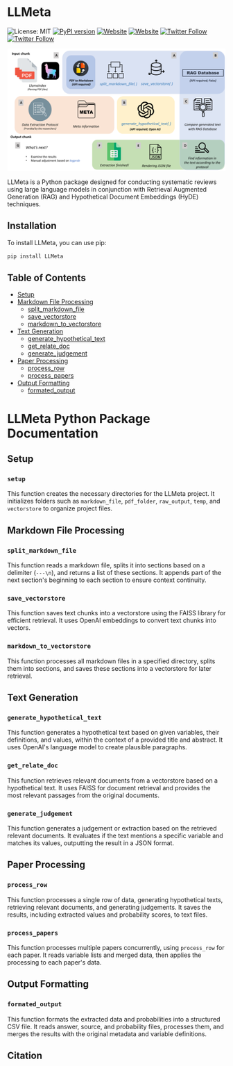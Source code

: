 # LLMeta

![License: MIT](https://img.shields.io/badge/License-MIT-yellow.svg)
[![PyPI version](https://badge.fury.io/py/LLMeta.svg)](https://pypi.org/project/LLMeta/)
[![Website](https://img.shields.io/badge/Website-Jinquan_Ye-red)](https://jinquanyescholar.netlify.app)
[![Website](https://img.shields.io/badge/Website-Ziqian_Xia-blue)](https://ziqian-xia.tech/)
[![Twitter Follow](https://img.shields.io/twitter/follow/yebarryallen.svg?style=social)](https://x.com/yebarryallen)
[![Twitter Follow](https://img.shields.io/twitter/follow/Ziqian_Xia.svg?style=social)](https://x.com/Ziqian_Xia)

![img.png](img.png)


LLMeta is a Python package designed for conducting systematic reviews using large language models in conjunction with Retrieval Augmented Generation (RAG) and Hypothetical Document Embeddings (HyDE) techniques.


## Installation

To install LLMeta, you can use pip:

```bash
pip install LLMeta
```
## Table of Contents
- [Setup](#setup)
- [Markdown File Processing](#markdown-file-processing)
  - [split_markdown_file](#split_markdown_file)
  - [save_vectorstore](#save_vectorstore)
  - [markdown_to_vectorstore](#markdown_to_vectorstore)
- [Text Generation](#text-generation)
  - [generate_hypothetical_text](#generate_hypothetical_text)
  - [get_relate_doc](#get_relate_doc)
  - [generate_judgement](#generate_judgement)
- [Paper Processing](#paper-processing)
  - [process_row](#process_row)
  - [process_papers](#process_papers)
- [Output Formatting](#output-formatting)
  - [formated_output](#formated_output)

# LLMeta Python Package Documentation


## Setup

### `setup`
This function creates the necessary directories for the LLMeta project. It initializes folders such as `markdown_file`, `pdf_folder`, `raw_output`, `temp`, and `vectorstore` to organize project files.

## Markdown File Processing

### `split_markdown_file`
This function reads a markdown file, splits it into sections based on a delimiter (`---\n`), and returns a list of these sections. It appends part of the next section's beginning to each section to ensure context continuity.

### `save_vectorstore`
This function saves text chunks into a vectorstore using the FAISS library for efficient retrieval. It uses OpenAI embeddings to convert text chunks into vectors.

### `markdown_to_vectorstore`
This function processes all markdown files in a specified directory, splits them into sections, and saves these sections into a vectorstore for later retrieval.

## Text Generation

### `generate_hypothetical_text`
This function generates a hypothetical text based on given variables, their definitions, and values, within the context of a provided title and abstract. It uses OpenAI's language model to create plausible paragraphs.

### `get_relate_doc`
This function retrieves relevant documents from a vectorstore based on a hypothetical text. It uses FAISS for document retrieval and provides the most relevant passages from the original documents.

### `generate_judgement`
This function generates a judgement or extraction based on the retrieved relevant documents. It evaluates if the text mentions a specific variable and matches its values, outputting the result in a JSON format.

## Paper Processing

### `process_row`
This function processes a single row of data, generating hypothetical texts, retrieving relevant documents, and generating judgements. It saves the results, including extracted values and probability scores, to text files.

### `process_papers`
This function processes multiple papers concurrently, using `process_row` for each paper. It reads variable lists and merged data, then applies the processing to each paper's data.

## Output Formatting

### `formated_output`
This function formats the extracted data and probabilities into a structured CSV file. It reads answer, source, and probability files, processes them, and merges the results with the original metadata and variable definitions.

## Citation


